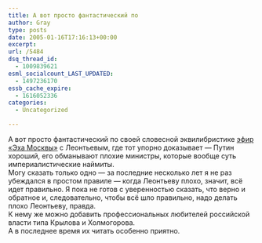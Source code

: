 ```yaml
---
title: А вот просто фантастический по
author: Gray
type: posts
date: 2005-01-16T17:16:13+00:00
excerpt:
url: /5484
dsq_thread_id:
  - 1009839621
esml_socialcount_LAST_UPDATED:
  - 1497236170
essb_cache_expire:
  - 1616052336
categories:
  - Uncategorized

---
```








А вот просто фантастический по своей словесной эквилибристике <a href="http://www.echo.msk.ru/guests/5/" target="_blank">эфир &#171;Эха Москвы&#187;</a> с Леонтьевым, где тот упорно доказывает &#8212; Путин хороший, его обманывают плохие министры, которые вообще суть империалистические наймиты.  
Могу сказать только одно &#8212; за последние несколько лет я не раз убеждался в простом правиле &#8212; когда Леонтьеву плохо, значит, всё идет правильно. Я пока не готов с уверенностью сказать, что верно и обратное и, следовательно, чтобы всё шло правильно, надо делать плохо Леонтьеву, правда.  
К нему же можно добавить профессиональных любителей российской власти типа Крылова и Холмогорова.  
А в последнее время их читать особенно приятно.